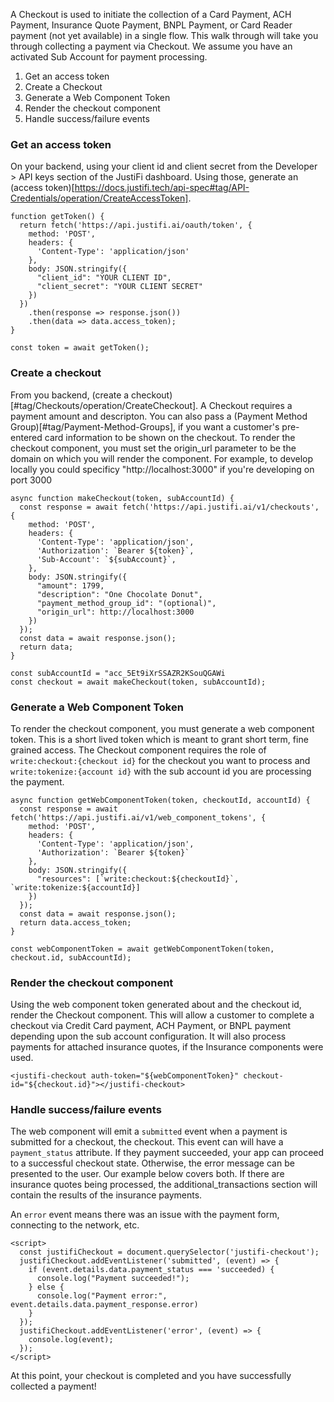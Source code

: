 A Checkout is used to initiate the collection of a Card Payment, ACH Payment, Insurance Quote Payment, BNPL Payment, or Card Reader payment (not yet available) in a single flow. This walk through will take you through collecting a payment via Checkout. We assume you have an activated Sub Account for payment processing.

1. Get an access token
2. Create a Checkout
3. Generate a Web Component Token
4. Render the checkout component
5. Handle success/failure events


### Get an access token
On your backend, using your client id and client secret from the Developer > API keys section of the JustiFi dashboard. Using those, generate an (access token)[https://docs.justifi.tech/api-spec#tag/API-Credentials/operation/CreateAccessToken].

```
function getToken() {
  return fetch('https://api.justifi.ai/oauth/token', {
    method: 'POST',
    headers: {
      'Content-Type': 'application/json'
    },
    body: JSON.stringify({
      "client_id": "YOUR CLIENT ID",
      "client_secret": "YOUR CLIENT SECRET"
    })
  })
    .then(response => response.json())
    .then(data => data.access_token);
}

const token = await getToken();
```

### Create a checkout
From you backend, (create a checkout)[#tag/Checkouts/operation/CreateCheckout]. A Checkout requires a payment amount and descripton. You can also pass a (Payment Method Group)[#tag/Payment-Method-Groups], if you want a customer's pre-entered card information to be shown on the checkout. To render the checkout component, you must set the origin_url parameter to be the domain on which you will render the component. For example, to develop locally you could specificy "http://localhost:3000" if you're developing on port 3000

```
async function makeCheckout(token, subAccountId) {
  const response = await fetch('https://api.justifi.ai/v1/checkouts', {
    method: 'POST',
    headers: {
      'Content-Type': 'application/json',
      'Authorization': `Bearer ${token}`,
      'Sub-Account': `${subAccount}`,
    },
    body: JSON.stringify({
      "amount": 1799,
      "description": "One Chocolate Donut",
      "payment_method_group_id": "(optional)",
      "origin_url": http://localhost:3000
    })
  });
  const data = await response.json();
  return data;
}

const subAccountId = "acc_5Et9iXrSSAZR2KSouQGAWi
const checkout = await makeCheckout(token, subAccountId);
```

### Generate a Web Component Token
To render the checkout component, you must generate a web component token. This is a short lived token which is meant to grant short term, fine grained access. The Checkout component requires the role of `write:checkout:{checkout id}` for the checkout you want to process and `write:tokenize:{account id}` with the sub account id you are processing the payment.
```
async function getWebComponentToken(token, checkoutId, accountId) {
  const response = await fetch('https://api.justifi.ai/v1/web_component_tokens', {
    method: 'POST',
    headers: {
      'Content-Type': 'application/json',
      'Authorization': `Bearer ${token}`
    },
    body: JSON.stringify({
      "resources": [`write:checkout:${checkoutId}`, `write:tokenize:${accountId}]
    })
  });
  const data = await response.json();
  return data.access_token;
}

const webComponentToken = await getWebComponentToken(token, checkout.id, subAccountId);
```

### Render the checkout component
Using the web component token generated about and the checkout id, render the Checkout component. This will allow a customer to complete a checkout via Credit Card payment, ACH Payment, or BNPL payment depending upon the sub account configuration. It will also process payments for attached insurance quotes, if the Insurance components were used.
```
<justifi-checkout auth-token="${webComponentToken}" checkout-id="${checkout.id}"></justifi-checkout>
```

### Handle success/failure events
The web component will emit a `submitted` event when a payment is submitted for a checkout, the checkout. This event can will have a `payment_status` attribute. If they payment succeeded, your app can proceed to a successful checkout state. Otherwise, the error message can be presented to the user. Our example below covers both. If there are insurance quotes being processed, the additional_transactions section will contain the results of the insurance payments.

An `error` event means there was an issue with the payment form, connecting to the network, etc.

```
<script>
  const justifiCheckout = document.querySelector('justifi-checkout');
  justifiCheckout.addEventListener('submitted', (event) => {
    if (event.details.data.payment_status === 'succeeded) {
      console.log("Payment succeeded!");
    } else {
      console.log("Payment error:", event.details.data.payment_response.error)
    }
  });
  justifiCheckout.addEventListener('error', (event) => {
    console.log(event);
  });
</script>
```

At this point, your checkout is completed and you have successfully collected a payment!